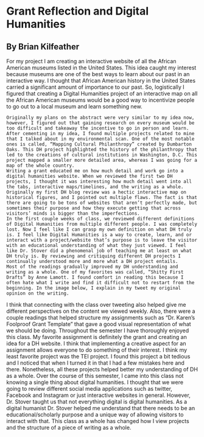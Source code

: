 # Grant Reflection and Digital Humanities
## By Brian Kilfeather

For my project I am creating an interactive website of all the African American museums listed in the United States. This idea caught my interest because museums are one of the best ways to learn about our past in an interactive way. I thought that African American history in the United States carried a significant amount of importance to our past. So, logistically I figured that creating a Digital Humanities project of an interactive map on all the African American museums would be a good way to incentivize people to go out to a local museum and learn something new. 
	
	Originally my plans on the abstract were very similar to my idea now, however, I figured out that gaining research on every museum would be too difficult and takeaway the incentive to go in person and learn. After cementing in my idea, I found multiple projects related to mine that I talked about in my environmental scan. One of the most notable ones is called, “Mapping Cultural Philanthropy” created by Dumbarton Oaks. This DH project highlighted the history of the philanthropy that led to the creations of cultural institutions in Washington, D.C. This project mapped a smaller more detailed area, whereas I was going for a map of the whole country. 
	Writing a grant educated me on how much detail and work go into a digital humanities website. When we reviewed the first two DH projects, I thought it was interesting how much detail went into all the tabs, interactive maps/timelines, and the writing as a whole. Originally my first DH blog review was a hectic interactive map on historical figures, and I pointed out multiple flaws. The fact is that there are going to be tons of websites that aren’t perfectly made, but sometimes their purpose and how they execute getting that across visitors’ minds is bigger than the imperfections. 
	In the first couple weeks of class, we reviewed different definitions of Digital Humanities from multiple different people. I was completely lost. Now I feel like I can grasp my own definition on what DH truly is. I feel like Digital Humanities is a way to create, learn, and or interact with a project/website that’s purpose is to leave the visitor with an educational understanding of what they just viewed. I feel like Dr. Stover did a phenomenal job of teaching me at least on what DH truly is. By reviewing and critiquing different DH projects I continually understood more and more what a DH project entails. 
	Most of the readings gradually improved my DH understanding and writing as a whole. One of my favorites was called, “Shitty First Drafts” by Anne Lamott. I found comfort in reading this because I often hate what I write and find it difficult not to restart from the beginning. In the image below, I explain in my tweet my original opinion on the writing.
I think that connecting with the class over tweeting also helped give me different perspectives on the content we viewed weekly. Also, there were a couple readings that helped structure my assignments such as “Dr. Karen’s Foolproof Grant Template” that gave a good visual representation of what we should be doing. 
	Throughout the semester I have thoroughly enjoyed this class. My favorite assignment is definitely the grant and creating an idea for a DH website. I think that implementing a creative aspect for an assignment allows everyone to do something of their interest. I think my least favorite project was the TEI project. I found this project a bit tedious and I noticed that when I turned it in that I had a few mistakes here and there. Nonetheless, all these projects helped better my understanding of DH as a whole. 
	Over the course of this semester, I came into this class not knowing a single thing about digital humanities. I thought that we were going to review different social media applications such as twitter, Facebook and Instagram or just interactive websites in general. However, Dr. Stover taught us that not everything digital is digital humanities. As a digital humanist Dr. Stover helped me understand that there needs to be an educational/scholarly purpose and a unique way of allowing visitors to interact with that. This class as a whole has changed how I view projects and the structure of a piece of writing as a whole.

